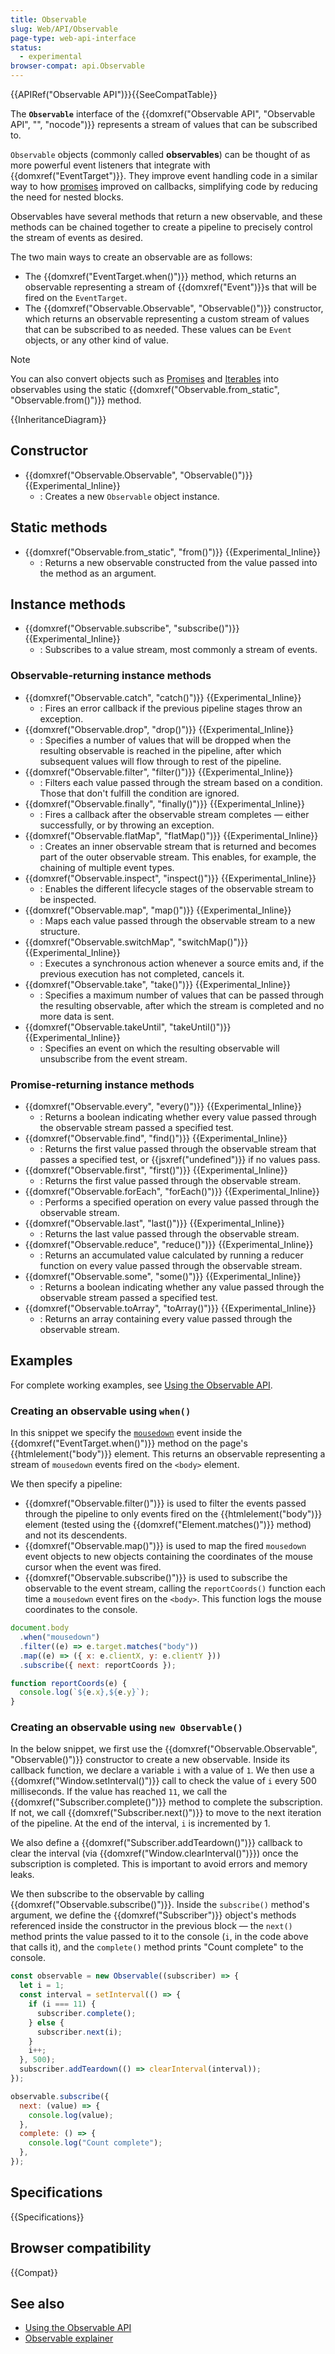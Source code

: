 ```yaml
---
title: Observable
slug: Web/API/Observable
page-type: web-api-interface
status:
  - experimental
browser-compat: api.Observable
---
```


{{APIRef("Observable API")}}{{SeeCompatTable}}

The **`Observable`** interface of the {{domxref("Observable API", "Observable API", "", "nocode")}} represents a stream of values that can be subscribed to.

`Observable` objects (commonly called **observables**) can be thought of as more powerful event listeners that integrate with {{domxref("EventTarget")}}. They improve event handling code in a similar way to how [promises](/en-US/docs/Web/JavaScript/Reference/Global_Objects/Promise) improved on callbacks, simplifying code by reducing the need for nested blocks.

Observables have several methods that return a new observable, and these methods can be chained together to create a pipeline to precisely control the stream of events as desired.

The two main ways to create an observable are as follows:

- The {{domxref("EventTarget.when()")}} method, which returns an observable representing a stream of {{domxref("Event")}}s that will be fired on the `EventTarget`.
- The {{domxref("Observable.Observable", "Observable()")}} constructor, which returns an observable representing a custom stream of values that can be subscribed to as needed. These values can be `Event` objects, or any other kind of value.

> [!NOTE]
> You can also convert objects such as [Promises](/en-US/docs/Web/JavaScript/Reference/Global_Objects/Promise) and [Iterables](/en-US/docs/Web/JavaScript/Reference/Iteration_protocols) into observables using the static {{domxref("Observable.from_static", "Observable.from()")}} method.

{{InheritanceDiagram}}

## Constructor

- {{domxref("Observable.Observable", "Observable()")}} {{Experimental_Inline}}
  - : Creates a new `Observable` object instance.

## Static methods

- {{domxref("Observable.from_static", "from()")}} {{Experimental_Inline}}
  - : Returns a new observable constructed from the value passed into the method as an argument.

## Instance methods

- {{domxref("Observable.subscribe", "subscribe()")}} {{Experimental_Inline}}
  - : Subscribes to a value stream, most commonly a stream of events.

### Observable-returning instance methods

- {{domxref("Observable.catch", "catch()")}} {{Experimental_Inline}}
  - : Fires an error callback if the previous pipeline stages throw an exception.
- {{domxref("Observable.drop", "drop()")}} {{Experimental_Inline}}
  - : Specifies a number of values that will be dropped when the resulting observable is reached in the pipeline, after which subsequent values will flow through to rest of the pipeline.
- {{domxref("Observable.filter", "filter()")}} {{Experimental_Inline}}
  - : Filters each value passed through the stream based on a condition. Those that don't fulfill the condition are ignored.
- {{domxref("Observable.finally", "finally()")}} {{Experimental_Inline}}
  - : Fires a callback after the observable stream completes — either successfully, or by throwing an exception.
- {{domxref("Observable.flatMap", "flatMap()")}} {{Experimental_Inline}}
  - : Creates an inner observable stream that is returned and becomes part of the outer observable stream. This enables, for example, the chaining of multiple event types.
- {{domxref("Observable.inspect", "inspect()")}} {{Experimental_Inline}}
  - : Enables the different lifecycle stages of the observable stream to be inspected.
- {{domxref("Observable.map", "map()")}} {{Experimental_Inline}}
  - : Maps each value passed through the observable stream to a new structure.
- {{domxref("Observable.switchMap", "switchMap()")}} {{Experimental_Inline}}
  - : Executes a synchronous action whenever a source emits and, if the previous execution has not completed, cancels it.
- {{domxref("Observable.take", "take()")}} {{Experimental_Inline}}
  - : Specifies a maximum number of values that can be passed through the resulting observable, after which the stream is completed and no more data is sent.
- {{domxref("Observable.takeUntil", "takeUntil()")}} {{Experimental_Inline}}
  - : Specifies an event on which the resulting observable will unsubscribe from the event stream.

### Promise-returning instance methods

- {{domxref("Observable.every", "every()")}} {{Experimental_Inline}}
  - : Returns a boolean indicating whether every value passed through the observable stream passed a specified test.
- {{domxref("Observable.find", "find()")}} {{Experimental_Inline}}
  - : Returns the first value passed through the observable stream that passes a specified test, or {{jsxref("undefined")}} if no values pass.
- {{domxref("Observable.first", "first()")}} {{Experimental_Inline}}
  - : Returns the first value passed through the observable stream.
- {{domxref("Observable.forEach", "forEach()")}} {{Experimental_Inline}}
  - : Performs a specified operation on every value passed through the observable stream.
- {{domxref("Observable.last", "last()")}} {{Experimental_Inline}}
  - : Returns the last value passed through the observable stream.
- {{domxref("Observable.reduce", "reduce()")}} {{Experimental_Inline}}
  - : Returns an accumulated value calculated by running a reducer function on every value passed through the observable stream.
- {{domxref("Observable.some", "some()")}} {{Experimental_Inline}}
  - : Returns a boolean indicating whether any value passed through the observable stream passed a specified test.
- {{domxref("Observable.toArray", "toArray()")}} {{Experimental_Inline}}
  - : Returns an array containing every value passed through the observable stream.

## Examples

For complete working examples, see [Using the Observable API](/en-US/docs/Web/API/Observable_API/Using).

### Creating an observable using `when()`

In this snippet we specify the [`mousedown`](/en-US/docs/Web/API/Element/mousedown_event) event inside the {{domxref("EventTarget.when()")}} method on the page's {{htmlelement("body")}} element. This returns an observable representing a stream of `mousedown` events fired on the `<body>` element.

We then specify a pipeline:

- {{domxref("Observable.filter()")}} is used to filter the events passed through the pipeline to only events fired on the {{htmlelement("body")}} element (tested using the {{domxref("Element.matches()")}} method) and not its descendents.
- {{domxref("Observable.map()")}} is used to map the fired `mousedown` event objects to new objects containing the coordinates of the mouse cursor when the event was fired.
- {{domxref("Observable.subscribe()")}} is used to subscribe the observable to the event stream, calling the `reportCoords()` function each time a `mousedown` event fires on the `<body>`. This function logs the mouse coordinates to the console.

```js
document.body
  .when("mousedown")
  .filter((e) => e.target.matches("body"))
  .map((e) => ({ x: e.clientX, y: e.clientY }))
  .subscribe({ next: reportCoords });

function reportCoords(e) {
  console.log(`${e.x},${e.y}`);
}
```

### Creating an observable using `new Observable()`

In the below snippet, we first use the {{domxref("Observable.Observable", "Observable()")}} constructor to create a new observable. Inside its callback function, we declare a variable `i` with a value of `1`. We then use a {{domxref("Window.setInterval()")}} call to check the value of `i` every 500 milliseconds. If the value has reached `11`, we call the {{domxref("Subscriber.complete()")}} method to complete the subscription. If not, we call {{domxref("Subscriber.next()")}} to move to the next iteration of the pipeline. At the end of the interval, `i` is incremented by 1.

We also define a {{domxref("Subscriber.addTeardown()")}} callback to clear the interval (via {{domxref("Window.clearInterval()")}}) once the subscription is completed. This is important to avoid errors and memory leaks.

We then subscribe to the observable by calling {{domxref("Observable.subscribe()")}}. Inside the `subscribe()` method's argument, we define the {{domxref("Subscriber")}} object's methods referenced inside the constructor in the previous block — the `next()` method prints the value passed to it to the console (`i`, in the code above that calls it), and the `complete()` method prints "Count complete" to the console.

```js
const observable = new Observable((subscriber) => {
  let i = 1;
  const interval = setInterval(() => {
    if (i === 11) {
      subscriber.complete();
    } else {
      subscriber.next(i);
    }
    i++;
  }, 500);
  subscriber.addTeardown(() => clearInterval(interval));
});

observable.subscribe({
  next: (value) => {
    console.log(value);
  },
  complete: () => {
    console.log("Count complete");
  },
});
```

## Specifications

{{Specifications}}

## Browser compatibility

{{Compat}}

## See also

- [Using the Observable API](/en-US/docs/Web/API/Observable_API/Using)
- [Observable explainer](https://github.com/WICG/observable/blob/master/README.md)
